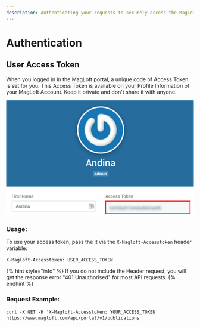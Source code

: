 ```yaml
---
description: Authenticating your requests to securely access the MagLoft API
---
```


# Authentication

## User Access Token

When you logged in in the MagLoft portal, a unique code of Access Token is set for you. This Access Token is available on your Profile Information of your MagLoft Account. Keep it private and don't share it with anyone.

![This 21 character string is your personal Access Token which grants you access to all APIs.](../.gitbook/assets/access-token%20%281%29.png)

### Usage:

To use your access token, pass the it via the `X-Magloft-Accesstoken` header variable:

```
X-Magloft-Accesstoken: USER_ACCESS_TOKEN
```

{% hint style="info" %}
 If you do not include the Header request, you will get the response error "401 Unauthorised" for most API requests.
{% endhint %}

### Request Example:

```
curl -X GET -H 'X-Magloft-Accesstoken: YOUR_ACCESS_TOKEN' https://www.magloft.com/api/portal/v1/publications
```



